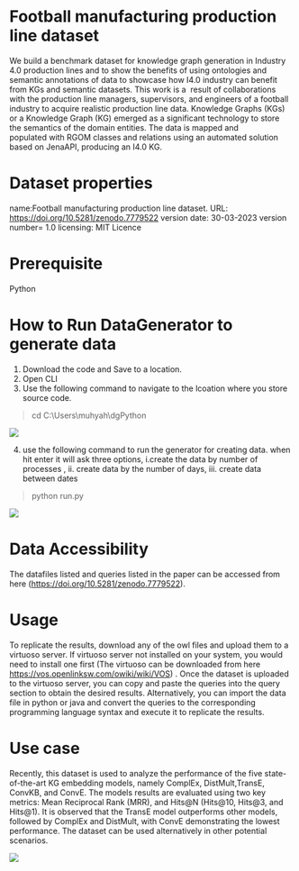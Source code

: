 # Football manufacturing production line dataset
We build a benchmark dataset for knowledge graph generation in Industry 4.0 production lines and to show the benefits of using ontologies and semantic annotations of data to showcase how I4.0 industry can benefit from KGs and semantic datasets. This work is a  result of collaborations with the production line managers, supervisors, and engineers of a football industry to acquire realistic production line data. Knowledge Graphs (KGs) or a Knowledge Graph (KG) emerged as a significant technology to store the semantics of the domain entities. The data is mapped and populated with RGOM classes and relations using an automated solution based on JenaAPI, producing an I4.0 KG.

# Dataset properties
name:Football manufacturing production line dataset.
URL: https://doi.org/10.5281/zenodo.7779522
version date: 30-03-2023
version number= 1.0
licensing: MIT Licence

# Prerequisite
Python

# How to Run DataGenerator to generate data
1. Download the code and Save to a location.
2. Open CLI 
3. Use the following command to navigate to the lcoation where you store source code.
> cd C:\Users\muhyah\dgPython

<img src="https://github.com/MuhammadYahta/ManufacturingProductionLineDataSetGeneration-Football-/blob/main/1 navigate using this command.JPG?sanitize=true">

4. use the following command to run the generator for creating data. when hit enter it will ask three options, i.create the data by number of processes , ii. create data by the number of days, iii. create data between dates
> python run.py
<img src="https://github.com/MuhammadYahta/ManufacturingProductionLineDataSetGeneration-Football-/blob/main/2. run main program.JPG?sanitize=true">


# Data Accessibility
The datafiles listed and queries listed in the paper can be accessed from here (https://doi.org/10.5281/zenodo.7779522).

# Usage
To replicate the results, download any of the owl files and upload them to a virtuoso server. If virtuoso server not installed on your system, you would need to install one first (The virtuoso can be downloaded from here https://vos.openlinksw.com/owiki/wiki/VOS) . Once the dataset is uploaded to the virtuoso server, you can copy and paste the queries into the query section to obtain the desired results. Alternatively, you can import the data file in python or java and convert the queries to the corresponding programming language syntax and execute it to replicate the results.

# Use case
Recently, this dataset is used to analyze the performance of the five state-of-the-art KG embedding models, namely ComplEx, DistMult,TransE, ConvKB, and ConvE. The models results are evaluated using two key metrics: Mean Reciprocal Rank (MRR), and Hits@N (Hits@10, Hits@3, and Hits@1). It is observed that the TransE model outperforms other models, followed by ComplEx and DistMult, with ConvE demonstrating the lowest performance. The dataset can be used alternatively in other potential scenarios.

<img src="https://github.com/MuhammadYahta/ManufacturingProductionLineDataSetGeneration-Football-/blob/main/t-test results.jpg?sanitize=true">
